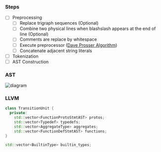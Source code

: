 ### Steps

- [ ] Preprocessing
  - [ ] Replace trigraph sequences (Optional)
  - [ ] Combine two physical lines when blashslash appears at the end of line (Optional)
  - [ ] Comments are replace by whitespace
  - [ ] Execute preprocessor ([Dave Prosser Algorithm](https://www.spinellis.gr/blog/20060626/))
  - [ ] Concatenate adjacent string literals
- [ ] Tokenization
- [ ] AST Construction

### AST

![diagram](https://i.imgur.com/tqpvDdb.png)

### LLVM

```cpp
class TransitionUnit {
  private:
    std::vector<FunctionProtoStmtAST> protos;
    std::vector<Typedef> typedefs;
    std::vector<AggregateType> aggregates;
    std::vector<FunctionDefStmtAST> functions;
}

std::vector<BuiltinType> builtin_types;
```
